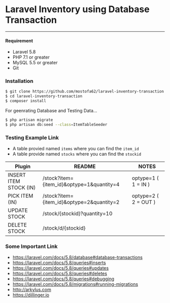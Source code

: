 # Laravel Inventory using Database Transaction
---------------------
#### Requirement
- Laravel 5.8
- PHP 7.1 or greater
- MySQL 5.5 or greater
- Git
### Installation

```sh
$ git clone https://github.com/mostofa62/laravel-inventory-transaction
$ cd laravel-inventory-transaction
$ composer install
```
For geenrating Database and Testing Data...

```sh
$ php artisan migrate
$ php artisan db:seed --class=ItemTableSeeder
```

### Testing Example Link
 - A table provied named `items` where you can find the `item_id`
 - A table provide named `stocks` where you can find the `stockid`

| Plugin | README | NOTES
| ------ | ------ |------
| INSERT ITEM STOCK (IN) | /stock?item={item_id}&optype=1&quantity=4 | optype=1 ( 1 = IN )
| PICK ITEM (IN) | /stock?item={item_id}&optype=2&quantity=2 | optype=2 ( 2 = OUT )
| UPDATE STOCK | /stock/{stockid}?quantity=10 | 
| DELETE STOCK | /stock/d/{stockid} | 

### Some Important Link
- https://laravel.com/docs/5.8/database#database-transactions
- https://laravel.com/docs/5.8/queries#inserts
- https://laravel.com/docs/5.8/queries#updates
- https://laravel.com/docs/5.8/queries#deletes
- https://laravel.com/docs/5.8/queries#debugging
- https://laravel.com/docs/5.8/migrations#running-migrations
- http://arkylus.com
- https://dillinger.io

